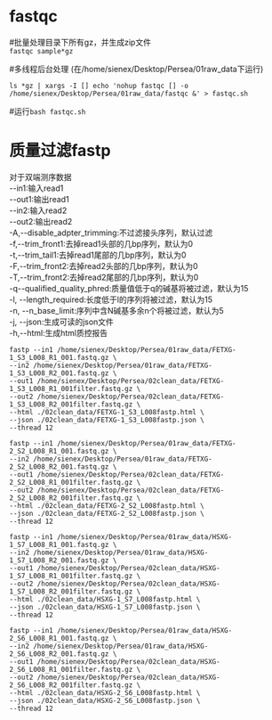 # fastqc


	
#批量处理目录下所有gz，并生成zip文件  
```fastqc sample*gz```

#多线程后台处理 (在/home/sienex/Desktop/Persea/01raw_data下运行)  
```
ls *gz | xargs -I [] echo 'nohup fastqc [] -o /home/sienex/Desktop/Persea/01raw_data/fastqc &' > fastqc.sh
```  
#运行```bash fastqc.sh```


# 质量过滤fastp
对于双端测序数据  
--in1:输入read1  
--out1:输出read1  
--in2:输入read2  
--out2:输出read2  
-A,--disable_adpter_trimming:不过滤接头序列，默认过滤  
-f,--trim_front1:去掉read1头部的几bp序列，默认为0  
-t,--trim_tail1:去掉read1尾部的几bp序列，默认为0  
-F,--trim_front2:去掉read2头部的几bp序列，默认为0  
-T,--trim_front2:去掉read2尾部的几bp序列，默认为0  
-q--qualified_quality_phred:质量值低于q的碱基将被过滤，默认为15  
-l, --length_required:长度低于l的序列将被过滤，默认为15  
-n, --n_base_limit:序列中含N碱基多余n个将被过滤，默认为5  
-j, --json:生成可读的json文件  
-h,--html:生成html质控报告  



```
fastp --in1 /home/sienex/Desktop/Persea/01raw_data/FETXG-1_S3_L008_R1_001.fastq.gz \
--in2 /home/sienex/Desktop/Persea/01raw_data/FETXG-1_S3_L008_R2_001.fastq.gz \
--out1 /home/sienex/Desktop/Persea/02clean_data/FETXG-1_S3_L008_R1_001filter.fastq.gz \
--out2 /home/sienex/Desktop/Persea/02clean_data/FETXG-1_S3_L008_R2_001filter.fastq.gz \
--html ./02clean_data/FETXG-1_S3_L008fastp.html \
--json ./02clean_data/FETXG-1_S3_L008fastp.json \
--thread 12
```

```
fastp --in1 /home/sienex/Desktop/Persea/01raw_data/FETXG-2_S2_L008_R1_001.fastq.gz \
--in2 /home/sienex/Desktop/Persea/01raw_data/FETXG-2_S2_L008_R2_001.fastq.gz \
--out1 /home/sienex/Desktop/Persea/02clean_data/FETXG-2_S2_L008_R1_001filter.fastq.gz \
--out2 /home/sienex/Desktop/Persea/02clean_data/FETXG-2_S2_L008_R2_001filter.fastq.gz \
--html ./02clean_data/FETXG-2_S2_L008fastp.html \
--json ./02clean_data/FETXG-2_S2_L008fastp.json \
--thread 12
```

```
fastp --in1 /home/sienex/Desktop/Persea/01raw_data/HSXG-1_S7_L008_R1_001.fastq.gz \
--in2 /home/sienex/Desktop/Persea/01raw_data/HSXG-1_S7_L008_R2_001.fastq.gz \
--out1 /home/sienex/Desktop/Persea/02clean_data/HSXG-1_S7_L008_R1_001filter.fastq.gz \
--out2 /home/sienex/Desktop/Persea/02clean_data/HSXG-1_S7_L008_R2_001filter.fastq.gz \
--html ./02clean_data/HSXG-1_S7_L008fastp.html \
--json ./02clean_data/HSXG-1_S7_L008fastp.json \
--thread 12
```

```
fastp --in1 /home/sienex/Desktop/Persea/01raw_data/HSXG-2_S6_L008_R1_001.fastq.gz \
--in2 /home/sienex/Desktop/Persea/01raw_data/HSXG-2_S6_L008_R2_001.fastq.gz \
--out1 /home/sienex/Desktop/Persea/02clean_data/HSXG-2_S6_L008_R1_001filter.fastq.gz \
--out2 /home/sienex/Desktop/Persea/02clean_data/HSXG-2_S6_L008_R2_001filter.fastq.gz \
--html ./02clean_data/HSXG-2_S6_L008fastp.html \
--json ./02clean_data/HSXG-2_S6_L008fastp.json \
--thread 12
```
